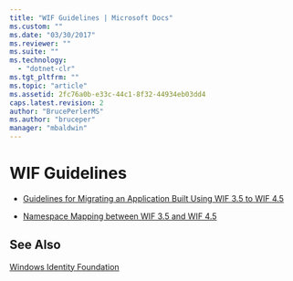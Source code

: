 ```yaml
---
title: "WIF Guidelines | Microsoft Docs"
ms.custom: ""
ms.date: "03/30/2017"
ms.reviewer: ""
ms.suite: ""
ms.technology: 
  - "dotnet-clr"
ms.tgt_pltfrm: ""
ms.topic: "article"
ms.assetid: 2fc76a0b-e33c-44c1-8f32-44934eb03dd4
caps.latest.revision: 2
author: "BrucePerlerMS"
ms.author: "bruceper"
manager: "mbaldwin"
---
```

# WIF Guidelines
-   [Guidelines for Migrating an Application Built Using WIF 3.5 to WIF 4.5](../../../docs/framework/security/guidelines-for-migrating-an-application-built-using-wif-3-5-to-wif-4-5.md)  
  
-   [Namespace Mapping between WIF 3.5 and WIF 4.5](../../../docs/framework/security/namespace-mapping-between-wif-3-5-and-wif-4-5.md)  
  
## See Also  
 [Windows Identity Foundation](../../../docs/framework/security/windows-identity-foundation.md)